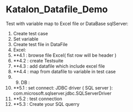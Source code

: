 # Katalon_Datafile_Demo
Test with variable map to Excel file or DataBase sqlServer:
1. Create test case 
2. Set variable
3. Create test file in DataFile  
4. Excel:
5. **4.1 : browse file Excel( fist row will be header )
6. **4.2 : create Testsuite 
7. **4.3 : add datafile which include excel file
8. **4.4 : map from datafile to variable in test case
9. 9. DB :
10. **5.1 : set connect: JDBC driver ( SQL server ): com.microsoft.sqlserver.jdbc.SQLServerDriver
11. **5.2 : test connection
12. **5.3 : Create your SQL querry
           
